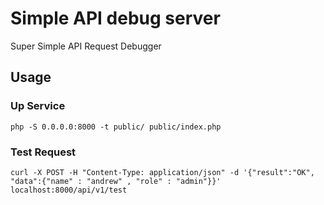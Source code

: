 Simple API debug server
===============

Super Simple API Request Debugger

## Usage

### Up Service

```shell
php -S 0.0.0.0:8000 -t public/ public/index.php
```

### Test Request

```shell
curl -X POST -H "Content-Type: application/json" -d '{"result":"OK", "data":{"name" : "andrew" , "role" : "admin"}}' localhost:8000/api/v1/test
```
